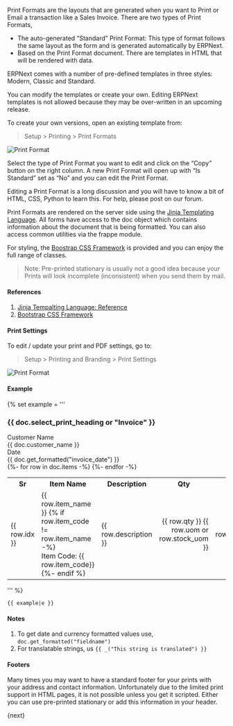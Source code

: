 <!-- no-jinja -->

Print Formats are the layouts that are generated when you want to Print or
Email a transaction like a Sales Invoice. There are two types of Print
Formats,

  * The auto-generated “Standard” Print Format: This type of format follows the same layout as the form and is generated automatically by ERPNext.
  * Based on the Print Format document. There are templates in HTML that will be rendered with data.

ERPNext comes with a number of pre-defined templates in three styles: Modern,
Classic and Standard.

You can modify the templates or create your own. Editing
ERPNext templates is not allowed because they may be over-written in an
upcoming release.

To create your own versions, open an existing template from:

> Setup > Printing > Print Formats

![Print Format](/assets/manual_erpnext_com/old_images/erpnext/customize/print-format.png)

Select the type of Print Format you want to edit and click on the “Copy”
button on the right column. A new Print Format will open up with “Is Standard”
set as “No” and you can edit the Print Format.

Editing a Print Format is a long discussion and you will have to know a bit of
HTML, CSS, Python to learn this. For help, please post on our forum.

Print Formats are rendered on the server side using the [Jinja Templating Language](http://jinja.pocoo.org/docs/templates/). All forms have access to the doc object which contains information about the document that is being formatted. You can also access common utilities via the frappe module.

For styling, the [Boostrap CSS Framework](http://getbootstrap.com/) is provided and you can enjoy the full range of classes.

> Note: Pre-printed stationary is usually not a good idea because your Prints
will look incomplete (inconsistent) when you send them by mail.

#### References

1. [Jinja Tempalting Language: Reference](http://jinja.pocoo.org/docs/templates/)
1. [Bootstrap CSS Framework](http://getbootstrap.com/)

#### Print Settings

To edit / update your print and PDF settings, go to:

> Setup > Printing and Branding > Print Settings

![Print Format](/assets/manual_erpnext_com/old_images/erpnext/customize/print-settings.png)

#### Example

{% set example = '''<h3>{{ doc.select_print_heading or "Invoice" }}</h3>
	<div class="row">
		<div class="col-md-3 text-right">Customer Name</div>
		<div class="col-md-9">{{ doc.customer_name }}</div>
	</div>
	<div class="row">
		<div class="col-md-3 text-right">Date</div>
		<div class="col-md-9">{{ doc.get_formatted("invoice_date") }}</div>
	</div>
	<table class="table table-bordered">
		<tbody>
			<tr>
				<th>Sr</th>
				<th>Item Name</th>
				<th>Description</th>
				<th class="text-right">Qty</th>
				<th class="text-right">Rate</th>
				<th class="text-right">Amount</th>
			</tr>
			{%- for row in doc.items -%}
			<tr>
				<td style="width: 3%;">{{ row.idx }}</td>
				<td style="width: 20%;">
					{{ row.item_name }}
					{% if row.item_code != row.item_name -%}
					<br>Item Code: {{ row.item_code}}
					{%- endif %}
				</td>
				<td style="width: 37%;">
					<div style="border: 0px;">{{ row.description }}</div></td>
				<td style="width: 10%; text-align: right;">{{ row.qty }} {{ row.uom or row.stock_uom }}</td>
				<td style="width: 15%; text-align: right;">{{
					row.get_formatted("rate", doc) }}</td>
				<td style="width: 15%; text-align: right;">{{
					row.get_formatted("amount", doc) }}</td>
			</tr>
			{%- endfor -%}
		</tbody>
	</table>''' %}

    {{ example|e }}

#### Notes

1. To get date and currency formatted values use, `doc.get_formatted("fieldname")`
1. For translatable strings, us `{{ _("This string is translated") }}`

#### Footers

Many times you may want to have a standard footer for your prints with your
address and contact information. Unfortunately due to the limited print
support in HTML pages, it is not possible unless you get it scripted. Either
you can use pre-printed stationary or add this information in your header.

{next}
